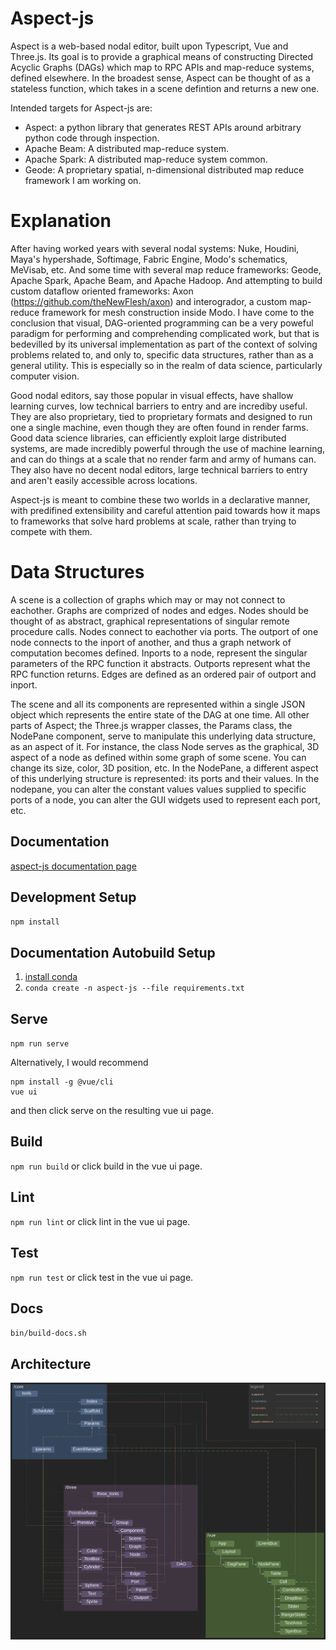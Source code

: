 # Aspect-js
Aspect is a web-based nodal editor, built upon Typescript, Vue and Three.js.
Its goal is to provide a graphical means of constructing Directed Acyclic Graphs
(DAGs) which map to RPC APIs and map-reduce systems, defined elsewhere. In the
broadest sense, Aspect can be thought of as a stateless function, which takes in
a scene defintion and returns a new one.

Intended targets for Aspect-js are:
- Aspect: a python library that generates REST APIs around arbitrary python code
  through inspection.
- Apache Beam: A distributed map-reduce system.
- Apache Spark: A distributed map-reduce system common.
- Geode: A proprietary spatial, n-dimensional distributed map reduce framework I
  am working on.

# Explanation
After having worked years with several nodal systems: Nuke, Houdini, Maya's
hypershade, Softimage, Fabric Engine, Modo's schematics, MeVisab, etc. And
some time with several map reduce frameworks: Geode, Apache Spark, Apache Beam,
and Apache Hadoop. And attempting to build custom dataflow oriented frameworks:
Axon (https://github.com/theNewFlesh/axon) and interogrador, a custom map-reduce
framework for mesh construction inside Modo. I have come to the conclusion that
visual, DAG-oriented programming can be a very poweful paradigm for performing
and comprehending complicated work, but that is bedevilled by its universal
implementation as part of the context of solving problems related to, and only
to, specific data structures, rather than as a general utility. This is
especially so in the realm of data science, particularly computer vision.

Good nodal editors, say those popular in visual effects, have shallow learning curves,
low technical barriers to entry and are incrediby useful. They are also proprietary,
tied to proprietary formats and designed to run one a single machine, even though
they are often found in render farms. Good data science libraries, can efficiently
exploit large distributed systems, are made incredibly powerful through the use of
machine learning, and can do things at a scale that no render farm and army of
humans can. They also have no decent nodal editors, large technical barriers to
entry and aren't easily accessible across locations.

Aspect-js is meant to combine these two worlds in a declarative manner, with
predifined extensibility and careful attention paid towards how it maps to
frameworks that solve hard problems at scale, rather than trying to compete with
them.

# Data Structures
A scene is a collection of graphs which may or may not connect to eachother.
Graphs are comprized of nodes and edges. Nodes should be thought of as abstract,
graphical representations of singular remote procedure calls. Nodes connect to
eachother via ports. The outport of one node connects to the inport of another,
and thus a graph network of computation becomes defined. Inports to a node,
represent the singular parameters of the RPC function it abstracts. Outports
represent what the RPC function returns. Edges are defined as an ordered pair of
outport and inport.

The scene and all its components are represented within a single JSON object
which represents the entire state of the DAG at one time. All other parts of
Aspect; the Three.js wrapper classes, the Params class, the NodePane component,
serve to manipulate this underlying data structure, as an aspect of it. For
instance, the class Node serves as the graphical, 3D aspect of a node as defined
within some graph of some scene. You can change its size, color, 3D position, etc.
In the NodePane, a different aspect of this underlying structure is represented:
its ports and their values. In the nodepane, you can alter the constant values
values supplied to specific ports of a node, you can alter the GUI widgets used
to represent each port, etc.

## Documentation
[aspect-js documentation page](https://thenewflesh.github.io/aspect-js/)

## Development Setup
`npm install`

## Documentation Autobuild Setup
1. [install conda](https://docs.conda.io/en/latest/miniconda.html)
2. `conda create -n aspect-js --file requirements.txt`

## Serve
`npm run serve`

Alternatively, I would recommend 
```
npm install -g @vue/cli
vue ui
```
and then click serve on the resulting vue ui page.

## Build
`npm run build` or click build in the vue ui page.

## Lint
`npm run lint` or click lint in the vue ui page.

## Test
`npm run test` or click test in the vue ui page.

## Docs
`bin/build-docs.sh`

## Architecture
![Alt text](./resources/architecture.svg)
